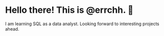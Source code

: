 # Hello there! This is @errchh. :paw_prints: 
I am learning SQL as a data analyst. Looking forward to interesting projects ahead. 
